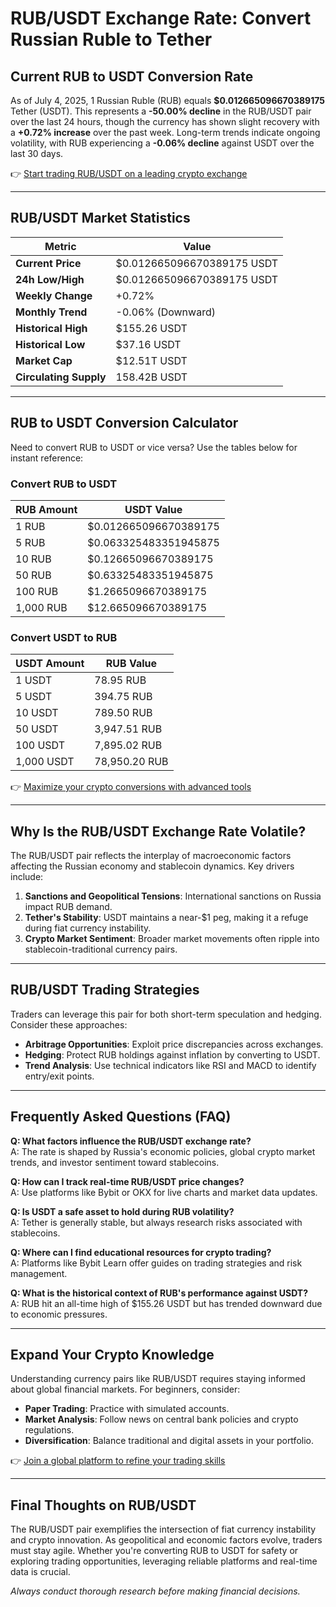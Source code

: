 # RUB/USDT Exchange Rate: Convert Russian Ruble to Tether  

## Current RUB to USDT Conversion Rate  

As of July 4, 2025, 1 Russian Ruble (RUB) equals **$0.012665096670389175** Tether (USDT). This represents a **-50.00% decline** in the RUB/USDT pair over the last 24 hours, though the currency has shown slight recovery with a **+0.72% increase** over the past week. Long-term trends indicate ongoing volatility, with RUB experiencing a **-0.06% decline** against USDT over the last 30 days.  

👉 [Start trading RUB/USDT on a leading crypto exchange](https://bit.ly/okx-bonus)  

---

## RUB/USDT Market Statistics  

| Metric               | Value                     |  
|----------------------|---------------------------|  
| **Current Price**     | $0.012665096670389175 USDT |  
| **24h Low/High**      | $0.012665096670389175 USDT |  
| **Weekly Change**     | +0.72%                    |  
| **Monthly Trend**     | -0.06% (Downward)         |  
| **Historical High**   | $155.26 USDT              |  
| **Historical Low**    | $37.16 USDT               |  
| **Market Cap**        | $12.51T USDT              |  
| **Circulating Supply**| 158.42B USDT              |  

---

## RUB to USDT Conversion Calculator  

Need to convert RUB to USDT or vice versa? Use the tables below for instant reference:  

### Convert RUB to USDT  

| RUB Amount | USDT Value                |  
|------------|---------------------------|  
| 1 RUB      | $0.012665096670389175     |  
| 5 RUB      | $0.063325483351945875     |  
| 10 RUB     | $0.12665096670389175      |  
| 50 RUB     | $0.63325483351945875      |  
| 100 RUB    | $1.2665096670389175       |  
| 1,000 RUB  | $12.665096670389175       |  

### Convert USDT to RUB  

| USDT Amount | RUB Value                |  
|-------------|--------------------------|  
| 1 USDT      | 78.95 RUB                |  
| 5 USDT      | 394.75 RUB               |  
| 10 USDT     | 789.50 RUB               |  
| 50 USDT     | 3,947.51 RUB             |  
| 100 USDT    | 7,895.02 RUB             |  
| 1,000 USDT  | 78,950.20 RUB            |  

👉 [Maximize your crypto conversions with advanced tools](https://bit.ly/okx-bonus)  

---

## Why Is the RUB/USDT Exchange Rate Volatile?  

The RUB/USDT pair reflects the interplay of macroeconomic factors affecting the Russian economy and stablecoin dynamics. Key drivers include:  
1. **Sanctions and Geopolitical Tensions**: International sanctions on Russia impact RUB demand.  
2. **Tether's Stability**: USDT maintains a near-$1 peg, making it a refuge during fiat currency instability.  
3. **Crypto Market Sentiment**: Broader market movements often ripple into stablecoin-traditional currency pairs.  

---

## RUB/USDT Trading Strategies  

Traders can leverage this pair for both short-term speculation and hedging. Consider these approaches:  
- **Arbitrage Opportunities**: Exploit price discrepancies across exchanges.  
- **Hedging**: Protect RUB holdings against inflation by converting to USDT.  
- **Trend Analysis**: Use technical indicators like RSI and MACD to identify entry/exit points.  

---

## Frequently Asked Questions (FAQ)  

**Q: What factors influence the RUB/USDT exchange rate?**  
A: The rate is shaped by Russia's economic policies, global crypto market trends, and investor sentiment toward stablecoins.  

**Q: How can I track real-time RUB/USDT price changes?**  
A: Use platforms like Bybit or OKX for live charts and market data updates.  

**Q: Is USDT a safe asset to hold during RUB volatility?**  
A: Tether is generally stable, but always research risks associated with stablecoins.  

**Q: Where can I find educational resources for crypto trading?**  
A: Platforms like Bybit Learn offer guides on trading strategies and risk management.  

**Q: What is the historical context of RUB's performance against USDT?**  
A: RUB hit an all-time high of $155.26 USDT but has trended downward due to economic pressures.  

---

## Expand Your Crypto Knowledge  

Understanding currency pairs like RUB/USDT requires staying informed about global financial markets. For beginners, consider:  
- **Paper Trading**: Practice with simulated accounts.  
- **Market Analysis**: Follow news on central bank policies and crypto regulations.  
- **Diversification**: Balance traditional and digital assets in your portfolio.  

👉 [Join a global platform to refine your trading skills](https://bit.ly/okx-bonus)  

---

## Final Thoughts on RUB/USDT  

The RUB/USDT pair exemplifies the intersection of fiat currency instability and crypto innovation. As geopolitical and economic factors evolve, traders must stay agile. Whether you're converting RUB to USDT for safety or exploring trading opportunities, leveraging reliable platforms and real-time data is crucial.  

*Always conduct thorough research before making financial decisions.*